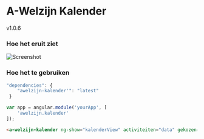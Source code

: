 # A-Welzijn Kalender

v1.0.6

### Hoe het eruit ziet

![Screenshot](http://s11.postimg.org/asdwiqcwj/Capture.jpg)

### Hoe het te gebruiken

```javascript
"dependencies": {
	"awelzijn-kalender'": "latest"
 }
```
```javascript
var app = angular.module('yourApp', [
	'awelzijn.kalender'
]);
```

```html
<a-welzijn-kalender ng-show="kalenderView" activiteiten="data" gekozen-maand="maand" activiteit-detail-state="activiteit.detail" on-click="clicked(activiteit)"></a-welzijn-kalender>
```